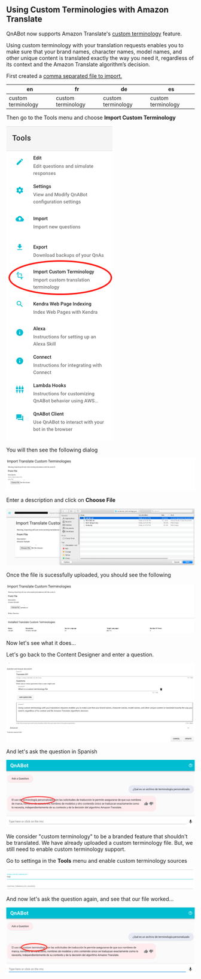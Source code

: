 ## Using Custom Terminologies with Amazon Translate

QnABot now supports Amazon Translate's [custom terminology](https://docs.aws.amazon.com/translate/latest/dg/how-custom-terminology.html) feature.

Using custom terminology with your translation requests enables you to make sure that your brand names, character names, model names, and other unique content is translated exactly the way you need it, regardless of its context and the Amazon Translate algorithm’s decision.


First created a [comma separated file to import.](https://docs.aws.amazon.com/translate/latest/dg/creating-custom-terminology.html)

en | fr | de | es | 
---|-----|---|----
 custom terminology| custom terminology| custom terminology| custom terminology|

Then go to the Tools menu and choose **Import Custom Terminology**

![](./tools.png)

You will then see the following dialog

![](./terminology1.png)

Enter a description and click on **Choose File**


![](./uploadterminology.png)

Once the file is sucessfully uploaded, you should see the following

![](./terminology_uploaded.png)

Now let's see what it does...

Let's go back to the Content Designer and enter a question.


![](./translate_question.png)

And let's ask the question in Spanish

![](./custom_terminology_disabled.png)

We consider "custom terminology" to be a branded feature that shouldn't be translated.  We have already uploaded a custom terminology file.  But, we still need to enable custom terminology support.

Go to settinga in the **Tools** menu and enable custom terminology sources

![](./settings.png)

And now let's ask the question again, and see that our file worked...

![](./custom_terminology_enabled.png)

